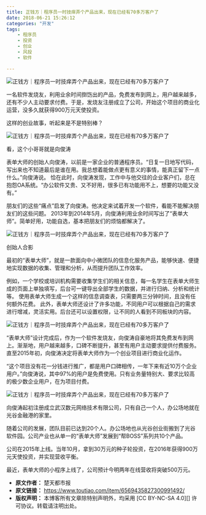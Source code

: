 ```yaml
---
title: 正钱方｜程序员一时技痒弄个产品出来，现在已经有70多万客户了
date: 2018-06-21 15:26:12
categories: "开发"
tags:
	- 程序员
	- 投资
	- 创业
	- 风投
	- 软件

---
```


![正钱方｜程序员一时技痒弄个产品出来，现在已经有70多万客户了][70]

一名软件发烧友，利用业余时间捯饬出的产品，免费发布到网上，用户越来越多，还有不少人主动要求付费。于是，发烧友注册成立了公司，开始这个项目的商业化运营，没多久就获得900万元天使投资。

这样的创业故事，听起来是不是特别棒？

![正钱方｜程序员一时技痒弄个产品出来，现在已经有70多万客户了][70 1]

看，这个小哥哥就是向俊涛

表单大师的创始人向俊涛，以前是一家企业的普通程序员。“日复一日地写代码，写出来也不知道最后是谁在用。我总想着能做点更有意义的事情，能真正留下一点什么。”向俊涛说。 恰在此时，向俊涛发现，工作中与他交往的企业客户们，总在抱怨OA系统。“办公软件又贵、又不好用，很多已有功能用不上，想要的功能又没有。”

朋友们的这些“痛点”启发了向俊涛。他决定来试着开发一个软件，看能不能解决朋友们的这些问题。 2013年到2014年5月，向俊涛利用业余时间写出了“表单大师”。简单好用，功能自选，基本把朋友们的烦恼都解决了。

![正钱方｜程序员一时技痒弄个产品出来，现在已经有70多万客户了][70 2]

创始人合影

最初的“表单大师”，就是一款面向中小微团队的信息化服务产品，能够快速、便捷地实现数据的收集、管理和分析，从而提升团队工作效率。

例如，一个学校或培训机构需要收集学生们的相关信息，每一名学生在表单大师生成的页面上单独填写，后台可一键导出全部学生的数据，并进行归纳、分析和统计等。 使用表单大师生成一个这样的信息调查表，只需要两三分钟时间，且没有任何额外花费。 此外，表单大师还设计了许多功能，不同用户可以根据自己的需求进行增减，灵活实用。后台还可以设置权限，让不同的人看到不同板块的内容。

![正钱方｜程序员一时技痒弄个产品出来，现在已经有70多万客户了][70 3]

“表单大师”设计完成后，作为一个软件发烧友，向俊涛自豪地将其免费发布到网上。渐渐地，用户越来越多，口碑不断提升，甚至有用户主动要求提供付费服务。直至2015年初，向俊涛决定将表单大师作为一个创业项目进行商业化运作。

“这个项目没有花一分钱进行推广，都是用户口碑相传，一年下来有近10万个企业用户。”向俊涛说，其中97%的用户是免费使用。只有业务量特别大、要求比较高的极少数企业用户，在为项目付费。

![正钱方｜程序员一时技痒弄个产品出来，现在已经有70多万客户了][70 4]

向俊涛起初注册成立武汉数元网络技术有限公司，只有自己一个人，办公场地就在光谷金融港的家里。

随着公司的发展，团队目前已达到20个人。办公场地也从光谷创业街搬到了光谷软件园。公司产业也从单一的“表单大师”发展到“帮BOSS”系列共10个产品。

公司在2015年上线。当年10月，拿到30万元的种子轮投资，在2016年获得900万元天使投资，并实现营收平衡。

最近，表单大师的小程序上线了，公司预计今明两年在线营收将突破500万元。


[70]: /pro/os/crawler/RAIE-I3UZ-V7BI.jpg
[70 1]: http://p9.pstatp.com/large/pgc-image/152956594587826f648647c
[70 2]: /pro/os/crawler/JRJM-FNMU-RZ3Q.jpg
[70 3]: /pro/os/crawler/UNIN-BJJZ-RAYR.jpg
[70 4]: /pro/os/crawler/YIEF-NMNF-UUBJ.jpg
 *  **原文作者：** 楚天都市报
 *  **原文链接：** https://www.toutiao.com/item/6569435827300991492/
 *  **版权声明：** 本博客所有文章除特别声明外，均采用 [CC BY-NC-SA 4.0][] 许可协议。转载请注明出处。